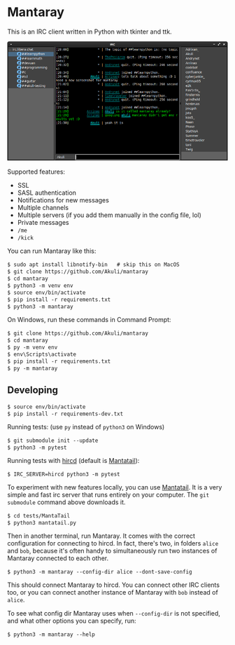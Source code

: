# Mantaray

This is an IRC client written in Python with tkinter and ttk.

![Screenshot](screenshot.png)

Supported features:
- SSL
- SASL authentication
- Notifications for new messages
- Multiple channels
- Multiple servers (if you add them manually in the config file, lol)
- Private messages
- `/me`
- `/kick`

You can run Mantaray like this:

    $ sudo apt install libnotify-bin   # skip this on MacOS
    $ git clone https://github.com/Akuli/mantaray
    $ cd mantaray
    $ python3 -m venv env
    $ source env/bin/activate
    $ pip install -r requirements.txt
    $ python3 -m mantaray
    
On Windows, run these commands in Command Prompt:

    $ git clone https://github.com/Akuli/mantaray
    $ cd mantaray
    $ py -m venv env
    $ env\Scripts\activate
    $ pip install -r requirements.txt
    $ py -m mantaray


## Developing

    $ source env/bin/activate
    $ pip install -r requirements-dev.txt

Running tests: (use `py` instead of `python3` on Windows)

    $ git submodule init --update
    $ python3 -m pytest

Running tests with [hircd](https://github.com/fboender/hircd)
(default is [Mantatail](https://github.com/ThePhilgrim/MantaTail)):

    $ IRC_SERVER=hircd python3 -m pytest

To experiment with new features locally, you can use [Mantatail](https://github.com/ThePhilgrim/MantaTail).
It is a very simple and fast irc server that runs entirely on your computer.
The `git submodule` command above downloads it.

    $ cd tests/MantaTail
    $ python3 mantatail.py

Then in another terminal, run Mantaray.
It comes with the correct configuration for connecting to hircd.
In fact, there's two, in folders `alice` and `bob`,
because it's often handy to simultaneously run two instances of Mantaray
connected to each other.

    $ python3 -m mantaray --config-dir alice --dont-save-config

This should connect Mantaray to hircd.
You can connect other IRC clients too,
or you can connect another instance of Mantaray with `bob` instead of `alice`.

To see what config dir Mantaray uses when `--config-dir` is not specified,
and what other options you can specify, run:

    $ python3 -m mantaray --help
